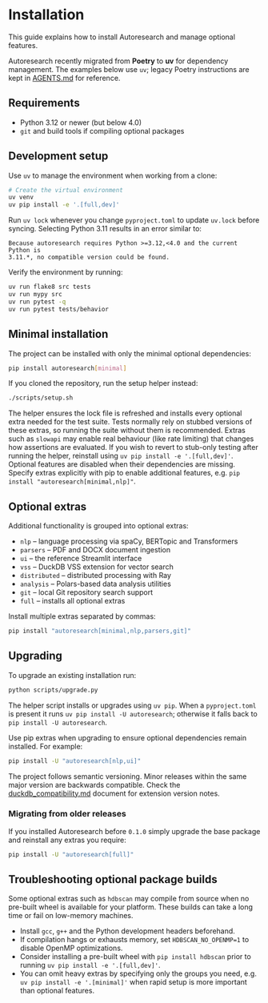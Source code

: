 # Installation

This guide explains how to install Autoresearch and manage optional features.

Autoresearch recently migrated from **Poetry** to **uv** for dependency
management. The examples below use `uv`; legacy Poetry instructions are kept in
[AGENTS.md](../AGENTS.md) for reference.

## Requirements

- Python 3.12 or newer (but below 4.0)
- `git` and build tools if compiling optional packages

## Development setup

Use `uv` to manage the environment when working from a clone:

```bash
# Create the virtual environment
uv venv
uv pip install -e '.[full,dev]'
```
Run `uv lock` whenever you change `pyproject.toml` to update `uv.lock` before syncing.
Selecting Python 3.11 results in an error similar to:
```
Because autoresearch requires Python >=3.12,<4.0 and the current Python is
3.11.*, no compatible version could be found.
```

Verify the environment by running:

```bash
uv run flake8 src tests
uv run mypy src
uv run pytest -q
uv run pytest tests/behavior
```

## Minimal installation

The project can be installed with only the minimal optional dependencies:

```bash
pip install autoresearch[minimal]
```

If you cloned the repository, run the setup helper instead:

```bash
./scripts/setup.sh
```

The helper ensures the lock file is refreshed and installs every optional
extra needed for the test suite. Tests normally rely on stubbed versions of
these extras, so running the suite without them is recommended. Extras such as
`slowapi` may enable real behaviour (like rate limiting) that changes how
assertions are evaluated. If you wish to revert to stub-only testing after
running the helper, reinstall using `uv pip install -e '.[full,dev]'`. Optional
features are disabled when their dependencies are missing. Specify extras
explicitly with pip to enable additional features, e.g. ``pip install "autoresearch[minimal,nlp]"``.

## Optional extras

Additional functionality is grouped into optional extras:

- `nlp` – language processing via spaCy, BERTopic and Transformers
- `parsers` – PDF and DOCX document ingestion
- `ui` – the reference Streamlit interface
- `vss` – DuckDB VSS extension for vector search
- `distributed` – distributed processing with Ray
- `analysis` – Polars-based data analysis utilities
- `git` – local Git repository search support
- `full` – installs all optional extras

Install multiple extras separated by commas:

```bash
pip install "autoresearch[minimal,nlp,parsers,git]"
```

## Upgrading

To upgrade an existing installation run:

```bash
python scripts/upgrade.py
```

The helper script installs or upgrades using `uv pip`. When a `pyproject.toml` is present it runs `uv pip install -U autoresearch`; otherwise it falls back to `pip install -U autoresearch`.

Use pip extras when upgrading to ensure optional dependencies remain
installed. For example:
```bash
pip install -U "autoresearch[nlp,ui]"
```
The project follows semantic versioning. Minor releases within the same
major version are backwards compatible. Check the
[duckdb_compatibility.md](duckdb_compatibility.md) document for extension
version notes.

### Migrating from older releases

If you installed Autoresearch before ``0.1.0`` simply upgrade the base
package and reinstall any extras you require:
```bash
pip install -U "autoresearch[full]"
```

## Troubleshooting optional package builds

Some optional extras such as `hdbscan` may compile from source when no
pre-built wheel is available for your platform. These builds can take a
long time or fail on low-memory machines.

- Install `gcc`, `g++` and the Python development headers beforehand.
- If compilation hangs or exhausts memory, set `HDBSCAN_NO_OPENMP=1` to
  disable OpenMP optimizations.
- Consider installing a pre-built wheel with `pip install hdbscan` prior
  to running `uv pip install -e '.[full,dev]'`.
- You can omit heavy extras by specifying only the groups you need,
  e.g. `uv pip install -e '.[minimal]'` when rapid setup is more important
  than optional features.

